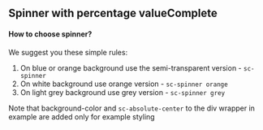 <h2>Spinner with percentage value<span class="status complete">Complete</span></h2>

#### How to choose spinner?
We suggest you these simple rules:  
1) On blue or orange background use the semi-transparent version - `sc-spinner`  
2) On white background use orange version - `sc-spinner orange`  
3) On light grey background use grey version - `sc-spinner grey`  

Note that background-color and `sc-absolute-center` to the div wrapper in example are added only for example styling

<style>
#spinner-percentage .sample{
     background-color: #808080;
}
</style>
